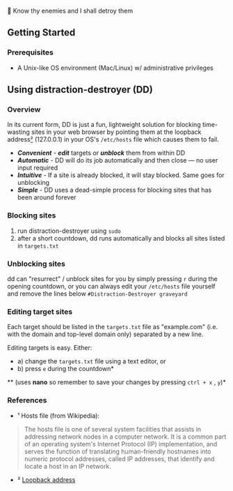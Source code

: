 🐲 Know thy enemies and I shall detroy them

## Getting Started

### Prerequisites

* A Unix-like OS environment (Mac/Linux) w/ administrative privileges

## Using distraction-destroyer (DD)

### Overview

In its current form, DD is just a fun, lightweight solution for blocking time-wasting sites in your web browser by pointing them at the loopback address[²](#ref2) (127.0.0.1) in your OS's ```/etc/hosts``` file which causes them to fail.

* ***Convenient*** - ***edit*** targets or ***unblock*** them from within DD
* ***Automatic*** - DD will do its job automatically and then close — no user input required
* ***Intuitive*** - If a site is already blocked, it will stay blocked.  Same goes for unblocking
* ***Simple*** - DD uses a dead-simple process for blocking sites that has been around forever

### Blocking sites

1. run distraction-destroyer using ```sudo```
2. after a short countdown, dd runs automatically and blocks all sites listed in ```targets.txt```

### Unblocking sites

dd can "resurrect" / unblock sites for you by simply pressing ```r``` during the opening countdown, or you can always edit your ```/etc/hosts``` file yourself and remove the lines below ```#Distraction-Destroyer graveyard```

### Editing target sites

Each target should be listed in the ```targets.txt``` file as "example.com" (i.e. with the domain and top-level domain only) separated by a new line.

Editing targets is easy.  Either:
* a) change the ```targets.txt``` file using a text editor, or
* b) press ```e``` during the countdown* 

** (uses **nano** so remember to save your changes by pressing ```ctrl + x``` , ```y```)*



<!-- 
If your hosts file is not /etc/hosts then change it
If bash isn't /bin/bash then change it
Alternative to: selfcontrolapp.com
Sharing: /r/nosurf /r/productivity /r/ADHD
 -->

### References
 * ¹ Hosts file (from Wikipedia):

> The hosts file is one of several system facilities that assists in addressing network nodes in a computer network. It is a common part of an operating system's Internet Protocol (IP) implementation, and serves the function of translating human-friendly hostnames into numeric protocol addresses, called IP addresses, that identify and locate a host in an IP network.

* ² <a name="ref2" href="https://en.wikipedia.org/wiki/Localhost">Loopback address</a>
